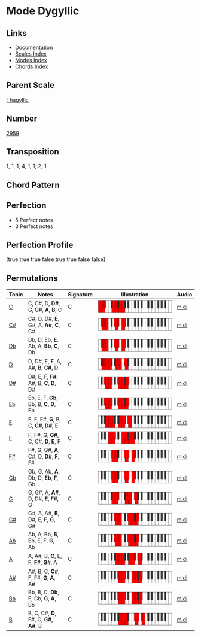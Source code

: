 # Mode Dygyllic

## Links

- [Documentation](README.md)
- [Scales Index](Scales.md)
- [Modes Index](Modes.md)
- [Chords Index](Chords.md)

## Parent Scale

[Thagyllic](ScaleThagyllic.md)

## Number

[2959](https://ianring.com/musictheory/scales/2959)

## Transposition

1, 1, 1, 4, 1, 1, 2, 1

## Chord Pattern



## Perfection

- 5 Perfect notes
- 3 Perfect notes

## Perfection Profile

[true true true false true true false false]

## Permutations

| Tonic | Notes | Signature | Illustration | Audio |
|-------|-------|-----------|--------------|-------|
| [C](ModeCNaturalDygyllic.md) | C, C#, D, **D#**, G, G#, **A**, **B**, C | C | ![CNaturalDygyllic](ModeCNaturalDygyllic.png) | [midi](https://github.com/edipermadi/music/blob/main/docs/ModeCNaturalDygyllic.mid?raw=true) |
| [C#](ModeCSharpDygyllic.md) | C#, D, D#, **E**, G#, A, **A#**, **C**, C# | C | ![CSharpDygyllic](ModeCSharpDygyllic.png) | [midi](https://github.com/edipermadi/music/blob/main/docs/ModeCSharpDygyllic.mid?raw=true) |
| [Db](ModeDFlatDygyllic.md) | Db, D, Eb, **E**, Ab, A, **Bb**, **C**, Db | C | ![DFlatDygyllic](ModeDFlatDygyllic.png) | [midi](https://github.com/edipermadi/music/blob/main/docs/ModeDFlatDygyllic.mid?raw=true) |
| [D](ModeDNaturalDygyllic.md) | D, D#, E, **F**, A, A#, **B**, **C#**, D | C | ![DNaturalDygyllic](ModeDNaturalDygyllic.png) | [midi](https://github.com/edipermadi/music/blob/main/docs/ModeDNaturalDygyllic.mid?raw=true) |
| [D#](ModeDSharpDygyllic.md) | D#, E, F, **F#**, A#, B, **C**, **D**, D# | C | ![DSharpDygyllic](ModeDSharpDygyllic.png) | [midi](https://github.com/edipermadi/music/blob/main/docs/ModeDSharpDygyllic.mid?raw=true) |
| [Eb](ModeEFlatDygyllic.md) | Eb, E, F, **Gb**, Bb, B, **C**, **D**, Eb | C | ![EFlatDygyllic](ModeEFlatDygyllic.png) | [midi](https://github.com/edipermadi/music/blob/main/docs/ModeEFlatDygyllic.mid?raw=true) |
| [E](ModeENaturalDygyllic.md) | E, F, F#, **G**, B, C, **C#**, **D#**, E | C | ![ENaturalDygyllic](ModeENaturalDygyllic.png) | [midi](https://github.com/edipermadi/music/blob/main/docs/ModeENaturalDygyllic.mid?raw=true) |
| [F](ModeFNaturalDygyllic.md) | F, F#, G, **G#**, C, C#, **D**, **E**, F | C | ![FNaturalDygyllic](ModeFNaturalDygyllic.png) | [midi](https://github.com/edipermadi/music/blob/main/docs/ModeFNaturalDygyllic.mid?raw=true) |
| [F#](ModeFSharpDygyllic.md) | F#, G, G#, **A**, C#, D, **D#**, **F**, F# | C | ![FSharpDygyllic](ModeFSharpDygyllic.png) | [midi](https://github.com/edipermadi/music/blob/main/docs/ModeFSharpDygyllic.mid?raw=true) |
| [Gb](ModeGFlatDygyllic.md) | Gb, G, Ab, **A**, Db, D, **Eb**, **F**, Gb | C | ![GFlatDygyllic](ModeGFlatDygyllic.png) | [midi](https://github.com/edipermadi/music/blob/main/docs/ModeGFlatDygyllic.mid?raw=true) |
| [G](ModeGNaturalDygyllic.md) | G, G#, A, **A#**, D, D#, **E**, **F#**, G | C | ![GNaturalDygyllic](ModeGNaturalDygyllic.png) | [midi](https://github.com/edipermadi/music/blob/main/docs/ModeGNaturalDygyllic.mid?raw=true) |
| [G#](ModeGSharpDygyllic.md) | G#, A, A#, **B**, D#, E, **F**, **G**, G# | C | ![GSharpDygyllic](ModeGSharpDygyllic.png) | [midi](https://github.com/edipermadi/music/blob/main/docs/ModeGSharpDygyllic.mid?raw=true) |
| [Ab](ModeAFlatDygyllic.md) | Ab, A, Bb, **B**, Eb, E, **F**, **G**, Ab | C | ![AFlatDygyllic](ModeAFlatDygyllic.png) | [midi](https://github.com/edipermadi/music/blob/main/docs/ModeAFlatDygyllic.mid?raw=true) |
| [A](ModeANaturalDygyllic.md) | A, A#, B, **C**, E, F, **F#**, **G#**, A | C | ![ANaturalDygyllic](ModeANaturalDygyllic.png) | [midi](https://github.com/edipermadi/music/blob/main/docs/ModeANaturalDygyllic.mid?raw=true) |
| [A#](ModeASharpDygyllic.md) | A#, B, C, **C#**, F, F#, **G**, **A**, A# | C | ![ASharpDygyllic](ModeASharpDygyllic.png) | [midi](https://github.com/edipermadi/music/blob/main/docs/ModeASharpDygyllic.mid?raw=true) |
| [Bb](ModeBFlatDygyllic.md) | Bb, B, C, **Db**, F, Gb, **G**, **A**, Bb | C | ![BFlatDygyllic](ModeBFlatDygyllic.png) | [midi](https://github.com/edipermadi/music/blob/main/docs/ModeBFlatDygyllic.mid?raw=true) |
| [B](ModeBNaturalDygyllic.md) | B, C, C#, **D**, F#, G, **G#**, **A#**, B | C | ![BNaturalDygyllic](ModeBNaturalDygyllic.png) | [midi](https://github.com/edipermadi/music/blob/main/docs/ModeBNaturalDygyllic.mid?raw=true) |
